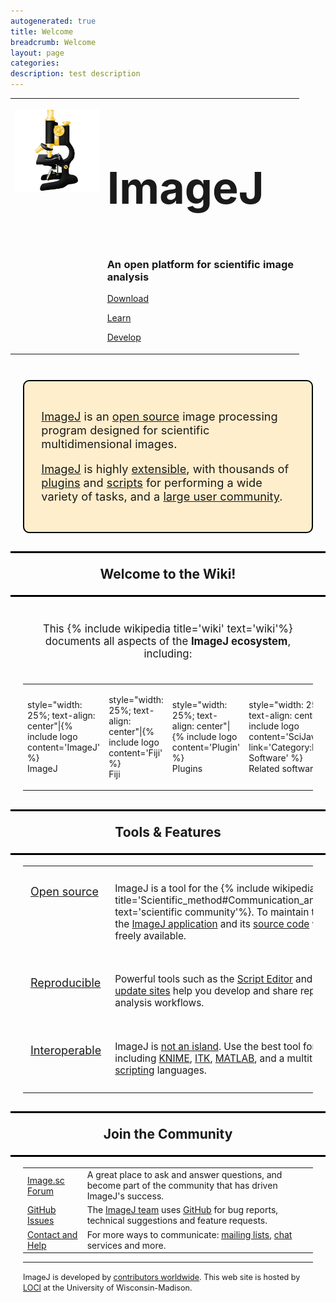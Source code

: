 ```yaml
---
autogenerated: true
title: Welcome
breadcrumb: Welcome
layout: page
categories: 
description: test description
---
```


<seo google-site-verification="hF8k34axd16e2Zul9i4zyRriSL-W77CVBPnt1j_XDmM" />

<div style="margin: 0 auto; padding: 0 3em 0.5em 0;" align="center">

<table><tbody><tr class="odd"><td style="vertical-align: top"><p><a href=""><img src="/images/pages/Imagej2-icon.png" width="320px"/></a></p></td><td><h1 style="font-size: 5em; margin-bottom: 0"><p>ImageJ</p></h1><h3 style="margin-bottom: 1em"><p>An open platform for scientific image analysis</p></h3><div class="button-blue"><p><a href="Download" title="wikilink">Download</a></p></div><div class="button-green"><p><a href="Learn" title="wikilink">Learn</a></p></div><div class="button-red"><p><a href="Develop" title="wikilink">Develop</a></p></div></td></tr></tbody></table>

</div>
<div style="padding: 20px;" align="center">
<div style="text-align: left; font-size: 1.3em; padding: 1.5em; background-color: #fec; border: 2px solid black; border-radius: 10px">

[ImageJ](ImageJ) is an [open source](Open_source) image processing program designed for scientific multidimensional images.

[ImageJ](ImageJ) is highly [extensible](Extensibility), with thousands of [plugins](Plugins) and [scripts](Scripts) for performing a wide variety of tasks, and a [large user community](Usage).

</div>
<h2 class="header-stripe" style="margin-left: -20px; margin-right: -20px; border:solid black; border-left: 2px; border-right: 2px">

Welcome to the Wiki!

</h2>
<center>
<div style="font-size: 1.2em; padding: 7px">

This {% include wikipedia title='wiki' text='wiki'%} documents all aspects of the **ImageJ ecosystem**, including:

</div>

<table><tbody><tr class="odd"><td><p>style="width: 25%; text-align: center"|{% include logo content='ImageJ' %}<br />
ImageJ</p></td><td><p>style="width: 25%; text-align: center"|{% include logo content='Fiji' %}<br />
Fiji</p></td><td><p>style="width: 25%; text-align: center"|{% include logo content='Plugin' %}<br />
Plugins</p></td><td><p>style="width: 25%; text-align: center"|{% include logo content='SciJava' link='Category:Related Software' %}<br />
Related software</p></td></tr></tbody></table>

</center>
<h2 class="header-stripe" style="margin-left: -20px; margin-right: -20px; border:solid black; border-left: 2px; border-right: 2px">

Tools & Features

</h2>

<table><tbody><tr class="odd"><td style="font-size: large; vertical-align: top; white-space: nowrap; padding: 12px"><p> <a href="Open_source" title="wikilink">Open source</a></p></td><td style="padding: 10px; font-size: 1.1em"><p> ImageJ is a tool for the {% include wikipedia title='Scientific_method#Communication_and_community' text='scientific community'%}. To maintain transparency, the <a href="Downloads" title="wikilink">ImageJ application</a> and its <a href="source_code" title="wikilink">source code</a> will always be freely available.</p></td></tr><tr class="even"><td style="font-size: large; vertical-align: top; white-space: nowrap; padding: 12px"><p> <a href="Reproducibility" title="wikilink">Reproducible</a></p></td><td style="padding: 10px; font-size: 1.1em"><p> Powerful tools such as the <a href="Script_Editor" title="wikilink">Script Editor</a> and <a href="personal_update_sites" title="wikilink">personal update sites</a> help you develop and share reproducible analysis workflows.</p></td></tr><tr class="odd"><td style="font-size: large; vertical-align: top; white-space: nowrap; padding: 12px"><p> <a href="Interoperability" title="wikilink">Interoperable</a></p></td><td style="padding: 10px; font-size: 1.1em"><p> ImageJ is <a href="SciJava" title="wikilink">not an island</a>. Use the best tool for the job, including <a href="KNIME" title="wikilink">KNIME</a>, <a href="ITK" title="wikilink">ITK</a>, <a href="MATLAB" title="wikilink">MATLAB</a>, and a multitude of <a href="scripting" title="wikilink">scripting</a> languages.</p></td></tr></tbody></table>

<h2 class="header-stripe" style="margin-left: -20px; margin-right: -20px; border:solid black; border-left: 2px; border-right: 2px">

Join the Community

</h2>

|                                                                                                                                                 |                                                                                                                                                                                           |
|-------------------------------------------------------------------------------------------------------------------------------------------------|-------------------------------------------------------------------------------------------------------------------------------------------------------------------------------------------|
| [Image.sc Forum](https://forum.image.sc) | A great place to ask and answer questions, and become part of the community that has driven ImageJ's success.                            |
| [GitHub Issues](Issues)       | The [ImageJ team](Contributors) uses [GitHub](GitHub) for bug reports, technical suggestions and feature requests. |
| [Contact and Help](Help)      | For more ways to communicate: [mailing lists](Mailing_lists), [chat](Chat) services and more.                      |

<div align="left">
<hr>

<span style="font-size: 0.9em;">ImageJ is developed by [contributors worldwide](Contributors). This web site is hosted by [LOCI](LOCI) at the University of Wisconsin-Madison.</span>

</div>
</div>
